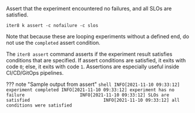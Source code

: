 Assert that the experiment encountered no failures, and all SLOs are satisfied. 

```shell
iter8 k assert -c nofailure -c slos
```

Note that because these are looping experiments without a defined end, do not use the `completed` assert condition.

The `iter8 assert` command asserts if the experiment result satisfies conditions that are specified. If assert conditions are satisfied, it exits with code `0`; else, it exits with code `1`. Assertions are especially useful inside CI/CD/GitOps pipelines.

??? note "Sample output from assert"
    ```shell
    INFO[2021-11-10 09:33:12] experiment completed
    INFO[2021-11-10 09:33:12] experiment has no failure                    
    INFO[2021-11-10 09:33:12] SLOs are satisfied                           
    INFO[2021-11-10 09:33:12] all conditions were satisfied
    ```